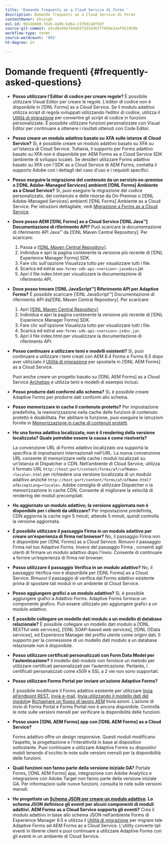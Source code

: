 ```yaml
---
title: 'Domande frequenti as a Cloud Service di Forms '
description: Domande frequenti as a Cloud Service di Forms
contentOwner: khsingh
exl-id: 0b14b680-7da5-4e0b-bd6a-c379d148f9d7
source-git-commit: a5cd8a49a74eb8372d1d363ff859e1aef921859b
workflow-type: tm+mt
source-wordcount: '993'
ht-degree: 2%

---
```


# Domande frequenti {#frequently-asked-questions}

* **Posso utilizzare l&#39;Editor di codice per creare regole?**
È possibile utilizzare Visual Editor per creare le regole. L’editor di codice non è disponibile in [!DNL Forms] as a Cloud Service. Se il modulo adattivo utilizza script di regola sviluppati utilizzando l’editor di codice, utilizza il [Utilità di migrazione](migrate-to-forms-as-a-cloud-service.md) per convertire gli script di codice in funzioni personalizzate. È possibile utilizzare funzioni personalizzate con Visual Editor per continuare a ottenere i risultati ottenuti con Code Editor.

* **Posso creare un modulo adattivo basato su XFA sulle istanze di Cloud Service?**
Sì, è possibile creare un modulo adattivo basato su XFA su un&#39;istanza di Cloud Service. Tuttavia, il supporto per Forms adattivo basato su XFA non è disponibile per AEM Forms as a Cloud Service SDK (ambiente di sviluppo locale). Se desideri utilizzare Forms adattivo basato su XFA con l&#39;SDK as a Cloud Service di AEM Forms, contatta il supporto Adobe con i dettagli del caso d&#39;uso e i requisiti specifici.

<!-- * **Can I use an XDP as a Document of Record (DoR) template? Is Forms Designer included in AEM Forms as a Cloud Service license?** 

  Yes, you can use an XDP as a Document of Record template on Cloud Service instances. However, support to use XDP as a Document of Record template is not available for AEM Forms as a Cloud Service SDK (Local development environment). -->

* **Posso eseguire la migrazione del contenuto da un servizio on-premise o [!DNL Adobe-Managed Services] ambienti [!DNL Forms] Ambiente as a Cloud Service?**
Sì, puoi eseguire la migrazione del codice personalizzato, del contenuto e delle risorse da On-Premise o [!DNL Adobe-Managed Services] ambienti [!DNL Forms] Ambiente as a Cloud Service. Per istruzioni dettagliate, vedi [Migrazione a Forms as a Cloud Service](migrate-to-forms-as-a-cloud-service.md).

<!-- You can use package manager or Experience Manager UI to [export and import Forms and related assets](import-export-forms-templates.md), use the migration utility to make your existing assets compatible with [!DNL Forms] as a Cloud Service, use the [Best Practices Analyzer](https://experienceleague.adobe.com/docs/experience-manager-cloud-service/moving/cloud-migration/best-practices-analyzer/overview-best-practices-analyzer.html?lang=en#best-practices-analyzer) tool to find the features and APIs that require changes and updated before migration, and use the [Content Transfer Tools](https://docs.adobe.com/content/help/en/experience-manager-cloud-service/moving/home.html) to move your custom code without refactoring it. -->

* **Dove posso AEM [!DNL Forms] as a Cloud Service [!DNL Java™] Documentazione di riferimento API?**
Puoi scaricare la documentazione di riferimento API Java™ da [!DNL Maven Central Repository]. Per scaricare:
   1. Passa a [[!DNL Maven Central Repository]](https://mvnrepository.com/artifact/com.adobe.aem/aem-forms-sdk-api).
   1. Individua e apri la pagina contenente la versione più recente di [!DNL Experience Manager Forms] SDK.
   1. Fare clic sull&#39;opzione Visualizza tutto per visualizzare tutti i file.
   1. Scarica ed estrai `aem-forms-sdk-api-<version>-javadocs`.jar.
   1. Apri il file index.html per visualizzare la documentazione di riferimento API.

* **Dove posso trovare [!DNL JavaScript™] Riferimento API per Adaptive Forms?**
È possibile scaricare [!DNL JavaScript™] Documentazione di riferimento API da[!DNL  Maven Central Repository]. Per scaricare:
   1. Apri [[!DNL Maven Central Repository]](https://mvnrepository.com/artifact/com.adobe.aem/aem-forms-sdk-api).
   1. Individua e apri la pagina contenente la versione più recente di [!DNL Experience Manager Forms] SDK.
   1. Fare clic sull&#39;opzione Visualizza tutto per visualizzare tutti i file.
   1. Scarica ed estrai `aem-forms-sdk-api-<version>-jsdoc.jar`.
   1. Apri il file index.html per visualizzare la documentazione di riferimento API.

* **Posso continuare a utilizzare temi e modelli esistenti?**
Sì, puoi continuare a utilizzare i temi creati con AEM 6.4 Forms e Forms 6.5 dopo aver utilizzato il [Utilità di migrazione](migrate-to-forms-as-a-cloud-service.md) per spostarle in [!DNL AEM Forms] as a Cloud Service.

   Puoi anche creare un progetto basato su [!DNL AEM Forms] as a Cloud Service [Archetipo](setup-local-development-environment.md#forms-cloud-service-local-development-environment) e utilizza temi e modelli di esempio inclusi.

* **Posso produrre dati conformi allo schema?**
Sì, è possibile creare Adaptive Forms per produrre dati conformi allo schema.

<!-- * **Can I pass custom parameters to the prefill service?**
Custom parameters are planned for an upcoming release. -->

* **Posso memorizzare in cache il contenuto protetto?**
Per impostazione predefinita, la memorizzazione nella cache delle funzioni di contenuto protetto è disabilitata. Per abilitare la funzione, puoi eseguire le istruzioni fornite in [Memorizzazione in cache di contenuti protetti](https://experienceleague.adobe.com/docs/experience-manager-dispatcher/using/configuring/permissions-cache.html).

* **Ho una forma adattiva localizzata; non è il rendering della versione localizzata? Quale potrebbe essere la causa e come risolverla?**

   La convenzione URL di Forms adattivo localizzato ora supporta la specifica di impostazioni internazionali nell’URL. La nuova convenzione URL consente di memorizzare nella cache i moduli localizzati su un’istanza di Dispatcher o CDN. Nell’ambiente di Cloud Service, utilizza il formato URL `http://host:port/content/forms/af/<afName>.<locale>.html` per richiedere una versione localizzata di un modulo adattivo anziché `http://host:port/content/forms/af/afName.html?afAcceptLang=<locale>`. Adobe consiglia di utilizzare Dispatcher o la memorizzazione in cache CDN. Consente di migliorare la velocità di rendering dei moduli precompilati.

* **Ho aggiornato un modulo adattivo; la versione aggiornata non è disponibile per i clienti da utilizzare?**
Per impostazione predefinita, CDN aggiorna la cache ogni 5 minuti, attende 5 minuti, quindi controlla la versione aggiornata.

* **È possibile utilizzare il passaggio Firma in un modulo adattivo per creare un’esperienza di firma nel browser?**
No, il passaggio Firma non è disponibile per [!DNL Forms] as a Cloud Service. Rimuovi il passaggio Firma nel tuo Adaptive Forms. Invece del passaggio Firma , consenti agli utenti di firmare un modulo adattivo dopo l’invio. Consente di continuare a fornire un’esperienza di firma nel browser.

* **Posso utilizzare il passaggio Verifica in un modulo adattivo?**
No, il passaggio Verifica non è disponibile per [!DNL Forms] as a Cloud Service. Rimuovi il passaggio di verifica dal Forms adattivo esistente prima di spostare tali moduli in un ambiente di Cloud Service.

* **Posso aggiungere grafici a un modulo adattivo?**
Sì, è possibile aggiungere grafici a Adattivo Forms. Adaptive Forms fornisce un componente grafico. Può essere utilizzato per aggiungere grafici a un modulo adattivo.

* **È possibile collegare un modello dati modulo a un modello di database relazionale?**
È possibile collegare un modello dati modulo a [!DNL RESTful web services], [!DNL SOAP-based web services], [!DNL OData services], ed Experience Manager del profilo utente come origini dati. Il supporto per la connessione di un modello dati modulo a un database relazionale non è disponibile.

* **Posso utilizzare certificati personalizzati con Form Data Model per l’autenticazione?**
Il modello dati modulo non fornisce un metodo per utilizzare certificati personalizzati per l’autenticazione. Pertanto, i certificati personalizzati come x509 e SSL a 2 vie non sono supportati.

* **Posso utilizzare Forms Portal per inviare un’azione Adaptive Forms?**

   È possibile modificare il Forms adattivo esistente per utilizzare [Invia all’endpoint REST](configuring-submit-actions.md#submit-to-rest-endpoint), [Invia e-mail](configuring-submit-actions.md#send-email), [Invia utilizzando il modello dati del modulo](configuring-submit-actions.md#submit-using-form-data-model)e [Richiamare un flusso di lavoro AEM](configuring-submit-actions.md#invoke-an-aem-workflow) Invia azioni. L’azione di invio di Forms Portal e Forms Portal non è ancora disponibile. Controlla le note sulle versioni mensili per verificare la disponibilità delle funzioni.

* **Posso usare [!DNL AEM Forms] app con [!DNL AEM Forms] as a Cloud Service?**

   Forms adattivo offre un design responsive. Questi moduli modificano l’aspetto, la progettazione e l’interattività in base al dispositivo sottostante. Puoi continuare a utilizzare Adaptive Forms su dispositivi mobili tenendo d&#39;occhio le note sulle versioni mensili per la disponibilità delle funzioni.

* **Quali funzioni non fanno parte della versione iniziale GA?**
Portale Forms, [!DNL AEM Forms] app, integrazione con Adobe Analytics e integrazione con Adobe Target non fanno parte della versione iniziale GA. Per informazioni sulle nuove funzioni, consulta le note sulle versioni mensili.

* **Ho progettato un [Schema JSON per creare un modulo adattivo](adaptive-form-json-schema-form-model.md). Lo schema JSON definisce gli eventi per alcuni componenti di moduli adattivi. AEM Forms as a Cloud Service supporta gli eventi?**
Crea il modulo adattivo in base allo schema JSON nell’ambiente Forms di Experience Manager 6.5 e utilizza il [Utilità di migrazione](migrate-to-forms-as-a-cloud-service.md) per migrare tale Adaptive Forms ad AEM Forms as a Cloud Service. L&#39;utility converte tali eventi in librerie client e puoi continuare a utilizzare Adaptive Forms con gli eventi in un ambiente di Cloud Service.

